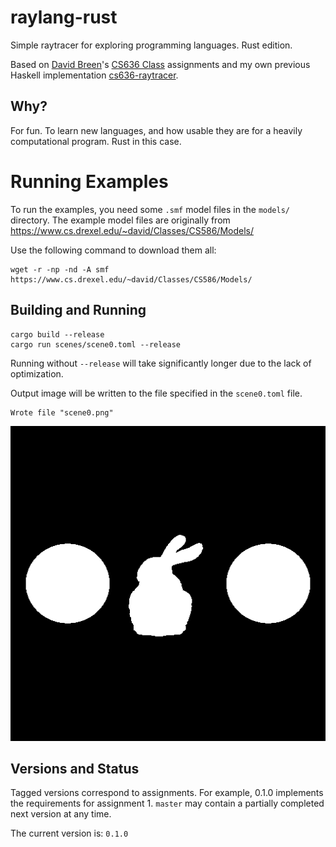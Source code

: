 # raylang-rust

Simple raytracer for exploring programming languages.  Rust edition.

Based on [David Breen][david]'s [CS636 Class][cs636] assignments and my own
previous Haskell implementation [cs636-raytracer](/tchagnon/cs636-raytracer).

[david]: https://www.cs.drexel.edu/~david/
[cs636]: https://www.cs.drexel.edu/~david/Classes/CS431/index_Spring09.html

## Why?

For fun.  To learn new languages, and how usable they are for a heavily
computational program.  Rust in this case.

# Running Examples

To run the examples, you need some `.smf` model files in the `models/`
directory.  The example model files are originally from
https://www.cs.drexel.edu/~david/Classes/CS586/Models/

Use the following command to download them all:

```
wget -r -np -nd -A smf https://www.cs.drexel.edu/~david/Classes/CS586/Models/
```

## Building and Running

```
cargo build --release
cargo run scenes/scene0.toml --release
```

Running without `--release` will take significantly longer due to the lack of
optimization.

Output image will be written to the file specified in the `scene0.toml` file.

```
Wrote file "scene0.png"
```

![rendered image](doc/scene0.png)

## Versions and Status

Tagged versions correspond to assignments. For example, 0.1.0 implements the
requirements for assignment 1.  `master` may contain a partially completed next
version at any time.

The current version is: `0.1.0`
